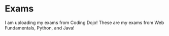 # Exams
I am uploading my exams from Coding Dojo! These are my exams from Web Fundamentals, Python, and Java!
